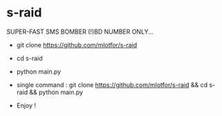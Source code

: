 # s-raid
SUPER-FAST SMS BOMBER
(!)BD NUMBER ONLY...

* git clone https://github.com/mlotfor/s-raid
* cd s-raid
* python main.py
* single command :
  git clone https://github.com/mlotfor/s-raid && cd s-raid && python main.py

* Enjoy !
